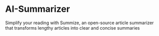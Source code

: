 # AI-Summarizer
 Simplify your reading with Summize, an open-source article summarizer that transforms lengthy articles into clear and concise summaries
